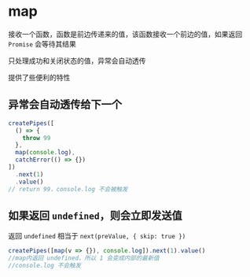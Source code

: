 # map

接收一个函数，函数是前边传递来的值，该函数接收一个前边的值，如果返回 `Promise` 会等待其结果

只处理成功和关闭状态的值，异常会自动透传

提供了些便利的特性



## 异常会自动透传给下一个

```js
createPipes([
  () => {
    throw 99
  },
  map(console.log),
  catchError(() => {})
])
  .next(1)
  .value()
// return 99，console.log 不会被触发
```



## 如果返回 `undefined`，则会立即发送值

返回 `undefined` 相当于 `next(preValue, { skip: true })`

```js
createPipes([map(v => {}), console.log]).next(1).value()
//map内返回 undefined，所以 1 会变成内部的最新值
//console.log 不会触发
```